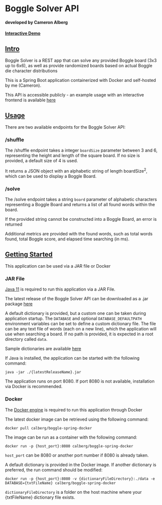 <h1> Boggle Solver API</h1>
<h4> developed by Cameron Alberg</h4>
<h4><a href="https://boggle.calberg.me/demo">Interactive Demo</a></h4>
<h2><u>Intro</u></h2>
<div class="section">
  <p>Boggle Solver is a REST app that can solve any provided Boggle board (3x3 up to 6x6),
    as well as provide randomized boards based on actual Boggle die character distributions</p>
  <p>This is a Spring Boot application containerized with Docker and self-hosted by me (Cameron).</p>
  <p>This API is accessible publicly - an example usage with an interactive frontend is available <a href="https://boggle.calberg.me/demo">here</a></p>
</div>
<h2><u>Usage</u></h2>
<div class="section">
  <p>There are two available endpoints for the Boggle Solver API:</p>
  <h3>/shuffle</h3>
  <p>The /shuffle endpoint takes a integer <code>boardSize</code> parameter between 3 and 6, representing the height and length of the square board. If no size is provided, a default size of 4 is used. </p>
  <p>It returns a JSON object with an alphabetic string of length boardSize<sup>2</sup>, which can be used to display a Boggle Board. </p>
  <h3>/solve</h3>
  <p>The /solve endpoint takes a string <code>board</code> parameter of alphabetic characters representing a Boggle Board and returns a list of all found words within the board.</p>
  <p>If the provided string cannot be constructed into a Boggle Board, an error is returned</p>
  <p>Additional metrics are provided with the found words, such as total words found, total Boggle score, and elapsed time searching (in ms).</p>
</div>
<h2><u>Getting Started</u></h2>
<div class="section">
  <p>This application can be used via a JAR file or Docker</p>
  <h3>JAR File</h3>
  <p><a href="https://www.oracle.com/java/technologies/downloads/#java11">Java 11</a> is required to run this application via a JAR File.</p>
  <p>The latest release of the Boggle Solver API can be downloaded as a .jar package <a href="https://github.com/cameronalberg/boggle/releases">here</a></p>
  <p>A default dictionary is provided, but a custom one can be taken during 
application startup. The <code>DATABASE</code> and optional 
<code>DATABASE_DEFAULTPATH</code> environment variables can be set to define 
a custom dictionary file. The file can be any text file of words 
(each on a new line), which the application will use when searching a board. 
If no path is provided, it is expected in a root directory called 
<code>data</code>.
</p>
  <p>Sample dictionaries are available <a href="https://github.com/cameronalberg/boggle/tree/main/src/main/resources/data">here</a> </p>
  <p>If Java is installed, the application can be started with the following command: </p>
  <code>java -jar ./{latestReleaseName}.jar</code>
  <p>The application runs on port 8080. If port 8080 is not available, installation via Docker is recommended.</p>
  <h3>Docker</h3>
  <p>The <a href="https://docs.docker.com/engine/install/">Docker engine</a> is required to run this application through Docker</p>
  <p>The latest docker image can be retrieved using the following command:</p>
  <code>docker pull calberg/boggle-spring-docker</code>
  <p>The image can be run as a container with the following command:</p>
  <code>docker run -p {host_port}:8080 calberg/boggle-spring-docker</code>
  <p><code>host_port</code> can be 8080 or another port number if 8080 is already taken.</p>
  <p>A default dictionary is provided in the Docker image. If another dictionary is preferred, the run command should be modified: </p>
  <code>docker run -p {host_port}:8080 -v {dictionaryFileDirectory}:./data -e DATABASE={txtFileName} calberg/boggle-spring-docker</code>
  <p><code>dictionaryFileDirectory</code> is a folder on the host machine where your {txtFileName} dictionary file exists.</p>
</div>
